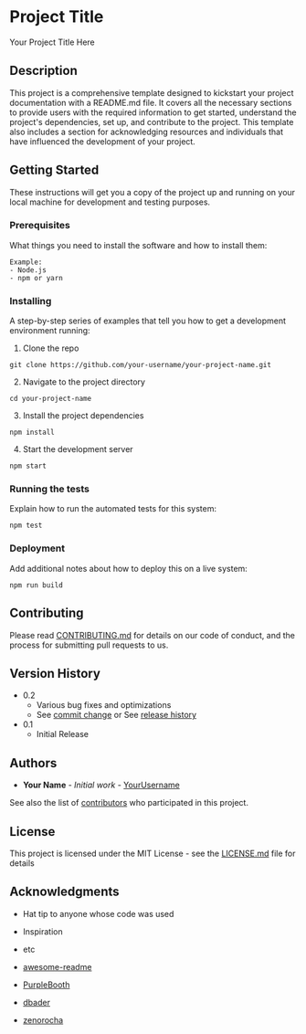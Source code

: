 # Project Title

Your Project Title Here

## Description

This project is a comprehensive template designed to kickstart your project documentation with a README.md file. It covers all the necessary sections to provide users with the required information to get started, understand the project's dependencies, set up, and contribute to the project. This template also includes a section for acknowledging resources and individuals that have influenced the development of your project.

## Getting Started

These instructions will get you a copy of the project up and running on your local machine for development and testing purposes.

### Prerequisites

What things you need to install the software and how to install them:

```
Example: 
- Node.js
- npm or yarn
```

### Installing

A step-by-step series of examples that tell you how to get a development environment running:

1. Clone the repo
```
git clone https://github.com/your-username/your-project-name.git
```
2. Navigate to the project directory
```
cd your-project-name
```
3. Install the project dependencies
```
npm install
```
4. Start the development server
```
npm start
```

### Running the tests

Explain how to run the automated tests for this system:

```
npm test
```

### Deployment

Add additional notes about how to deploy this on a live system:

```
npm run build
```

## Contributing

Please read [CONTRIBUTING.md](https://github.com/your-username/your-project-name/CONTRIBUTING.md) for details on our code of conduct, and the process for submitting pull requests to us.

## Version History

* 0.2
    * Various bug fixes and optimizations
    * See [commit change](#) or See [release history](#)
* 0.1
    * Initial Release

## Authors

* **Your Name** - *Initial work* - [YourUsername](https://github.com/YourUsername)

See also the list of [contributors](https://github.com/your-username/your-project-name/contributors) who participated in this project.

## License

This project is licensed under the MIT License - see the [LICENSE.md](LICENSE.md) file for details

## Acknowledgments

* Hat tip to anyone whose code was used
* Inspiration
* etc

* [awesome-readme](https://github.com/matiassingers/awesome-readme)
* [PurpleBooth](https://gist.github.com/PurpleBooth/109311bb0361f32d87a2)
* [dbader](https://github.com/dbader/readme-template)
* [zenorocha](https://github.com/zenorocha/clipboard.js/blob/master/README.md)